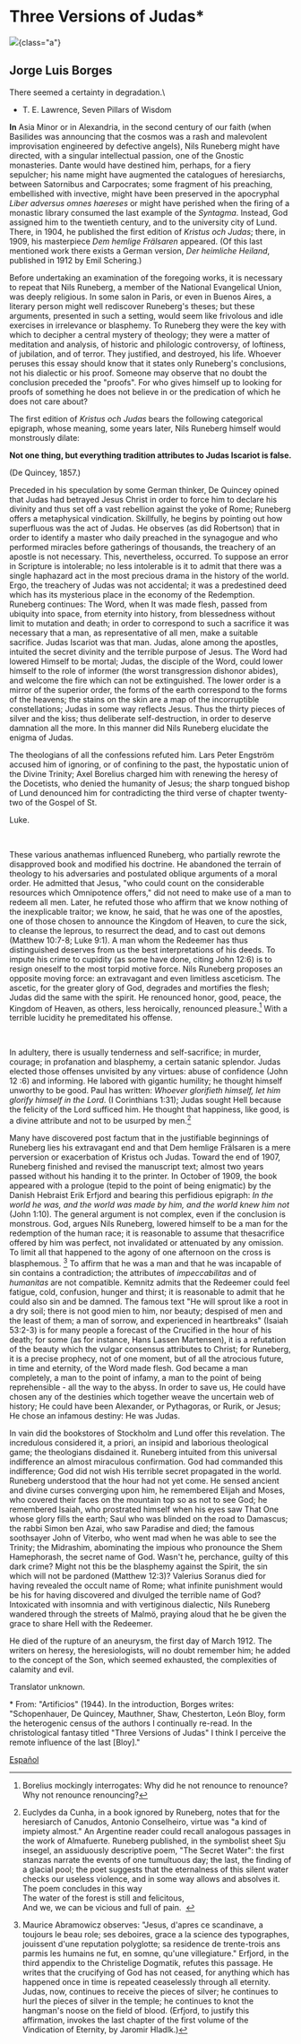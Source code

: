  # Three Versions of Judas\*

![](judas.jpg){class="a"}

## Jorge Luis Borges


There seemed a certainty in degradation.\
- T. E. Lawrence, Seven Pillars of Wisdom

**In** Asia Minor or in Alexandria, in the second century of our faith
(when Basilides was announcing that the cosmos was a rash and
malevolent improvisation engineered by defective angels), Nils
Runeberg might have directed, with a singular intellectual passion,
one of the Gnostic monasteries. Dante would have destined him,
perhaps, for a fiery sepulcher; his name might have augmented the
catalogues of heresiarchs, between Satornibus and Carpocrates; some
fragment of his preaching, embellished with invective, might have been
preserved in the apocryphal *Liber adversus omnes haereses* or might
have perished when the firing of a monastic library consumed the last
example of the *Syntagma*. Instead, God assigned him to the twentieth
century, and to the university city of Lund. There, in 1904, he
published the first edition of *Kristus och Judas*; there, in 1909,
his masterpiece *Dem hemlige Frälsaren* appeared. (Of this last
mentioned work there exists a German version, *Der heimliche Heiland*,
published in 1912 by Emil Schering.)

Before undertaking an examination of the foregoing works, it is
necessary to repeat that Nils Runeberg, a member of the National
Evangelical Union, was deeply religious. In some salon in Paris, or
even in Buenos Aires, a literary person might well rediscover
Runeberg's theses; but these arguments, presented in such a setting,
would seem like frivolous and idle exercises in irrelevance or
blasphemy. To Runeberg they were the key with which to decipher a
central mystery of theology; they were a matter of meditation and
analysis, of historic and philologic controversy, of loftiness, of
jubilation, and of terror. They justified, and destroyed, his life.
Whoever peruses this essay should know that it states only Runeberg's
conclusions, not his dialectic or his proof. Someone may observe that
no doubt the conclusion preceded the "proofs". For who gives himself
up to looking for proofs of something he does not believe in or the
predication of which he does not care about?

The first edition of *Kristus och Judas* bears the following
categorical epigraph, whose meaning, some years later, Nils Runeberg
himself would monstrously dilate:

**Not one thing, but everything tradition attributes to Judas Iscariot
is false.**

(De Quincey, 1857.)

Preceded in his speculation by some German thinker, De Quincey opined
that Judas had betrayed Jesus Christ in order to force him to declare
his divinity and thus set off a vast rebellion against the yoke of
Rome; Runeberg offers a metaphysical vindication. Skillfully, he
begins by pointing out how superfluous was the act of Judas. He
observes (as did Robertson) that in order to identify a master who
daily preached in the synagogue and who performed miracles before
gatherings of thousands, the treachery of an apostle is not necessary.
This, nevertheless, occurred. To suppose an error in Scripture is
intolerable; no less intolerable is it to admit that there was a
single haphazard act in the most precious drama in the history of the
world. Ergo, the treachery of Judas was not accidental; it was a
predestined deed which has its mysterious place in the economy of the
Redemption. Runeberg continues: The Word, when It was made flesh,
passed from ubiquity into space, from eternity into history, from
blessedness without limit to mutation and death; in order to
correspond to such a sacrifice it was necessary that a man, as
representative of all men, make a suitable sacrifice. Judas Iscariot
was that man. Judas, alone among the apostles, intuited the secret
divinity and the terrible purpose of Jesus. The Word had lowered
Himself to be mortal; Judas, the disciple of the Word, could lower
himself to the role of informer (the worst transgression dishonor
abides), and welcome the fire which can not be extinguished. The lower
order is a mirror of the superior order, the forms of the earth
correspond to the forms of the heavens; the stains on the skin are a
map of the incorruptible constellations; Judas in some way reflects
Jesus. Thus the thirty pieces of silver and the kiss; thus deliberate
self-destruction, in order to deserve damnation all the more. In this
manner did Nils Runeberg elucidate the enigma of Judas.

The theologians of all the confessions refuted him. Lars Peter
Engström accused him of ignoring, or of confining to the past, the
hypostatic union of the Divine Trinity; Axel Borelius charged him with
renewing the heresy of the Docetists, who denied the humanity of
Jesus; the sharp tongued bishop of Lund denounced him for
contradicting the third verse of chapter twenty-two of the Gospel of
St.

Luke.

 

These various anathemas influenced Runeberg, who partially rewrote the
disapproved book and modified his doctrine. He abandoned the terrain
of theology to his adversaries and postulated oblique arguments of a
moral order. He admitted that Jesus, "who could count on the
considerable resources which Omnipotence offers," did not need to make
use of a man to redeem all men. Later, he refuted those who affirm
that we know nothing of the inexplicable traitor; we know, he said,
that he was one of the apostles, one of those chosen to announce the
Kingdom of Heaven, to cure the sick, to cleanse the leprous, to
resurrect the dead, and to cast out demons (Matthew 10:7-8; Luke 9:1).
A man whom the Redeemer has thus distinguished deserves from us the
best interpretations of his deeds. To impute his crime to cupidity (as
some have done, citing John 12:6) is to resign oneself to the most
torpid motive force. Nils Runeberg proposes an opposite moving force:
an extravagant and even limitless asceticism. The ascetic, for the
greater glory of God, degrades and mortifies the flesh; Judas did the
same with the spirit. He renounced honor, good, peace, the Kingdom of
Heaven, as others, less heroically, renounced pleasure.[^1] With
a terrible lucidity he premeditated his offense.

 

In adultery, there is usually tenderness and self-sacrifice; in
murder, courage; in profanation and blasphemy, a certain satanic
splendor. Judas elected those offenses unvisited by any virtues: abuse
of confidence (John 12 :6) and informing. He labored with gigantic
humility; he thought himself unworthy to be good. Paul has written:
*Whoever glorifieth himself, let him glorify himself in the Lord*. (I
Corinthians 1:31); Judas sought Hell because the felicity of the Lord
sufficed him. He thought that happiness, like good, is a divine
attribute and not to be usurped by men.[^2]

Many have discovered post factum that in the justifiable beginnings of
Runeberg lies his extravagant end and that Dem hemlige Frälsaren is a
mere perversion or exacerbation of Kristus och Judas. Toward the end
of 1907, Runeberg finished and revised the manuscript text; almost two
years passed without his handing it to the printer. In October of
1909, the book appeared with a prologue (tepid to the point of being
enigmatic) by the Danish Hebraist Erik Erfjord and bearing this
perfidious epigraph: *In the world he was, and the world was made by
him, and the world knew him not* (John 1:10). The general argument is
not complex, even if the conclusion is monstrous. God, argues Nils
Runeberg, lowered himself to be a man for the redemption of the human
race; it is reasonable to assume that thesacrifice offered by him was
perfect, not invalidated or attenuated by any omission. To limit all
that happened to the agony of one afternoon on the cross is
blasphemous. [^3] To affirm that he was a man and that he was
incapable of sin contains a contradiction; the attributes of
*impeccabilitas* and of *humanitas* are not compatible. Kemnitz admits
that the Redeemer could feel fatigue, cold, confusion, hunger and
thirst; it is reasonable to admit that he could also sin and be
damned. The famous text "He will sprout like a root in a dry soil;
there is not good mien to him, nor beauty; despised of men and the
least of them; a man of sorrow, and experienced in heartbreaks"
(Isaiah 53:2-3) is for many people a forecast of the Crucified in the
hour of his death; for some (as for instance, Hans Lassen Martensen),
it is a refutation of the beauty which the vulgar consensus attributes
to Christ; for Runeberg, it is a precise prophecy, not of one moment,
but of all the atrocious future, in time and eternity, of the Word
made flesh. God became a man completely, a man to the point of infamy,
a man to the point of being reprehensible - all the way to the abyss.
In order to save us, He could have chosen any of the destinies which
together weave the uncertain web of history; He could have been
Alexander, or Pythagoras, or Rurik, or Jesus; He chose an infamous
destiny: He was Judas.

In vain did the bookstores of Stockholm and Lund offer this
revelation. The incredulous considered it, a priori, an insipid and
laborious theological game; the theologians disdained it. Runeberg
intuited from this universal indifference an almost miraculous
confirmation. God had commanded this indifference; God did not wish
His terrible secret propagated in the world. Runeberg understood that
the hour had not yet come. He sensed ancient and divine curses
converging upon him, he remembered Elijah and Moses, who covered their
faces on the mountain top so as not to see God; he remembered Isaiah,
who prostrated himself when his eyes saw That One whose glory fills
the earth; Saul who was blinded on the road to Damascus; the rabbi
Simon ben Azai, who saw Paradise and died; the famous soothsayer John
of Viterbo, who went mad when he was able to see the Trinity; the
Midrashim, abominating the impious who pronounce the Shem Hamephorash,
the secret name of God. Wasn't he, perchance, guilty of this dark
crime? Might not this be the blasphemy against the Spirit, the sin
which will not be pardoned (Matthew 12:3)? Valerius Soranus died for
having revealed the occult name of Rome; what infinite punishment
would be his for having discovered and divulged the terrible name of
God?
 
Intoxicated with insomnia and with vertiginous dialectic, Nils
Runeberg wandered through the streets of Malmö, praying aloud that he
be given the grace to share Hell with the Redeemer.


He died of the rupture of an aneurysm, the first day of March 1912.
The writers on heresy, the heresiologists, will no doubt remember him;
he added to the concept of the Son, which seemed exhausted, the
complexities of calamity and evil.
 

[^1]: Borelius mockingly interrogates: Why did he not renounce
to renounce? Why not renounce renouncing?

[^2]: Euclydes da Cunha, in a book ignored by Runeberg, notes
that for the heresiarch of Canudos, Antonio Conselheiro, virtue was "a
kind of impiety almost." An Argentine reader could recall analogous
passages in the work of Almafuerte. Runeberg published, in the
symbolist sheet Sju insegel, an assiduously descriptive poem, "The
Secret Water": the first stanzas narrate the events of one tumultuous
day; the last, the finding of a glacial pool; the poet suggests that
the eternalness of this silent water checks our useless violence, and
in some way allows and absolves it. The poem concludes in this way\
The water of the forest is still and felicitous,\
And we, we can be vicious and full of pain.
 
[^3]: Maurice Abramowicz observes: "Jesus, d'apres ce
scandinave, a toujours le beau role; ses deboires, grace a la science
des typographes, jouissent d'une reputation polyglotte; sa residence
de trente-trois ans parmis les humains ne fut, en somne, qu'une
villegiature." Erfjord, in the third appendix to the
Christelige Dogmatik, refutes this passage. He writes that the
crucifying of God has not ceased, for anything which has happened once
in time is repeated ceaselessly through all eternity. Judas, now,
continues to receive the pieces of silver; he continues to hurl the
pieces of silver in the temple; he continues to knot the hangman's
noose on the field of blood. (Erfjord, to justify this affirmation,
invokes the last chapter of the first volume of the Vindication of
Eternity, by Jaromir Hladlk.)

Translator unknown.  
  
\* From: "Artificios" (1944). In the introduction, Borges writes:
"Schopenhauer, De Quincey, Mauthner, Shaw, Chesterton, León Bloy, form
the heterogenic census of the authors I continually re-read. In the
christological fantasy titled "Three Versions of Judas" I think I
perceive the remote influence of the last \[Bloy\]."

[Español](borges-judas-sp.html)

